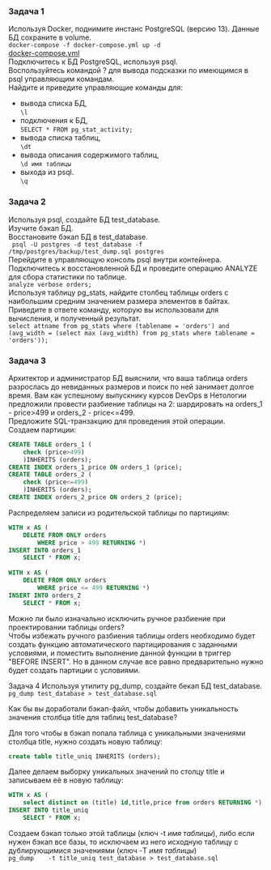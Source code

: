 ### Задача 1
Используя Docker, поднимите инстанс PostgreSQL (версию 13). Данные БД сохраните в volume.  
`docker-compose -f docker-compose.yml up -d`  
[docker-compose.yml]()  
Подключитесь к БД PostgreSQL, используя psql.  
Воспользуйтесь командой \? для вывода подсказки по имеющимся в psql управляющим командам.  
Найдите и приведите управляющие команды для:  
  
* вывода списка БД,  
`\l`  
* подключения к БД,  
`SELECT * FROM pg_stat_activity;`  
* вывода списка таблиц,  
`\dt`  
* вывода описания содержимого таблиц,  
`\d имя таблицы`  
* выхода из psql.  
`\q`  
### Задача 2
Используя psql, создайте БД test_database.  
Изучите бэкап БД.  
Восстановите бэкап БД в test_database.  
` psql -U postgres -d test_database -f /tmp/postgres/backup/test_dump.sql postgres`  
Перейдите в управляющую консоль psql внутри контейнера.  
Подключитесь к восстановленной БД и проведите операцию ANALYZE для сбора статистики по таблице.  
`analyze verbose orders;`  
Используя таблицу pg_stats, найдите столбец таблицы orders с наибольшим средним значением размера элементов в байтах.  
Приведите в ответе команду, которую вы использовали для вычисления, и полученный результат.  
`select attname from pg_stats where (tablename = 'orders') and (avg_width = (select max (avg_width) from pg_stats where tablename = 'orders'));`  
![]()  

### Задача 3
Архитектор и администратор БД выяснили, что ваша таблица orders разрослась до невиданных размеров и поиск по ней занимает долгое время. Вам как успешному выпускнику курсов DevOps в Нетологии предложили провести разбиение таблицы на 2: шардировать на orders_1 - price>499 и orders_2 - price<=499.  
Предложите SQL-транзакцию для проведения этой операции.  
Создаем партиции:  
```SQL
CREATE TABLE orders_1 (  
	check (price>499) 
	)INHERITS (orders);
CREATE INDEX orders_1_price ON orders_1 (price);
CREATE TABLE orders_2 (  
	check (price<=499) 
	)INHERITS (orders);	
CREATE INDEX orders_2_price ON orders_2 (price);
```
Распределяем записи из родительской таблицы по партициям:  
```SQL
WITH x AS (  
    DELETE FROM ONLY orders      
        WHERE price > 499 RETURNING *)
INSERT INTO orders_1  
    SELECT * FROM x;
	
WITH x AS (  
    DELETE FROM ONLY orders      
        WHERE price <= 499 RETURNING *)
INSERT INTO orders_2  
    SELECT * FROM x;
```
Можно ли было изначально исключить ручное разбиение при проектировании таблицы orders?  
Чтобы избежать ручного разбиения таблицы orders необходимо будет создать функцию автоматического партицирования с заданными условиями, и поместить выполнение данной функции в триггер "BEFORE INSERT". Но в данном случае все равно предварительно нужно будет создать партиции с условиями.  
  
Задача 4
Используя утилиту pg_dump, создайте бекап БД test_database.
`pg_dump test_database > test_database.sql`
  
Как бы вы доработали бэкап-файл, чтобы добавить уникальность значения столбца title для таблиц test_database?  
  
Для того чтобы в бэкап попала таблица с  уникальными значениями столбца title, нужно создать новую таблицу:  
```SQL
create table title_uniq INHERITS (orders);
```
Далее делаем выборку уникальных значений по столцу title и записываем её в новую таблицу:  
```SQL
WITH x AS (  
    select distinct on (title) id,title,price from orders RETURNING *)
INSERT INTO title_uniq 
    SELECT * FROM x;
```
Создаем бэкап только этой таблицы (ключ -t *имя таблицы*), либо если нужен бэкап все базы, то исключаем из него исходную таблицу с дублирующимися значениями (ключ	-T *имя таблицы*)  
`pg_dump	-t title_uniq test_database > test_database.sql`  
